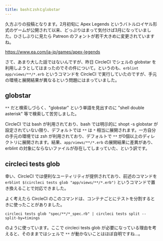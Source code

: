 ```yaml
---
title: bashとzshとglobstar
---
```


久方ぶりの投稿となります。2月初旬に Apex Legends というバトルロイヤル形式のゲームが公開されて以来、どっぷりはまって気付けば3月になっていました。ひさしぶりに見たら Patreon のフォントが若干大きめに変更されていますね。

https://www.ea.com/ja-jp/games/apex-legends

さて、あまり大した話ではないんですが、昨日 CircleCI でシェルの globstar を利用しようとしてはまったのでその件について。というのも、`erblint app/views/**/*.erb` というコマンドを CircleCI で実行していたのですが、手元の環境と展開結果が異なるという問題にはまっていました。

## globstar

`**` だと検索しづらく、"globstar" という単語を見出すのに "shell double asterisk" 等で検索して苦労しました。

CircleCI では bash が利用されており、bash では明示的に shopt -s globstar が設定されていない限り、デフォルトでは `**` は `*` 相当に展開されます。一方自分の手元の環境では zsh が利用されており、デフォルトで `**` が0個以上のディレクトリに展開されます。結果、`app/views/**/*.erb` の展開結果に差異があり、erblint の対象にならないファイルが存在してしまっていた、という訳です。

## circleci tests glob

幸い、CircleCI では便利なユーティリティが提供されており、前述のコマンドを `erblint $(circleci tests glob "app/views/**/*.erb")` というコマンドで置き換えることで対応できました。

よく考えたら CircleCI のこのコマンドは、コンテナごとにテストを分割するときに使ったことがありました。

```
circleci tests glob "spec/**/*_spec.rb" | circleci tests split --split-by=timings
```

のように使っています。ここで circleci tests glob が必要になっている理由を考えると、そのままではシェルで `**` が動かないことはほぼ自明ですね…。
